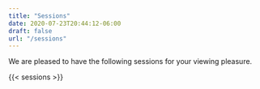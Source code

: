 ```yaml
---
title: "Sessions"
date: 2020-07-23T20:44:12-06:00
draft: false
url: "/sessions"
---
```


We are pleased to have the following sessions for your viewing pleasure.

{{< sessions >}}